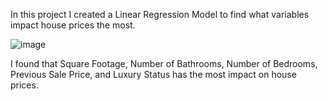 In this project I created a Linear Regression Model to find what variables impact house prices the most. 

![image](https://github.com/user-attachments/assets/1d69a17a-ab3f-49ca-a9aa-1ec6394fd4d5)

I found that Square Footage, Number of Bathrooms, Number of Bedrooms, Previous Sale Price, and Luxury Status has the most impact on house prices.
